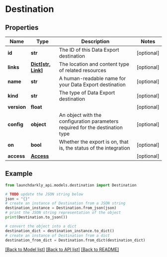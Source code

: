 # Destination


## Properties

Name | Type | Description | Notes
------------ | ------------- | ------------- | -------------
**id** | **str** | The ID of this Data Export destination | [optional] 
**links** | [**Dict[str, Link]**](Link.md) | The location and content type of related resources | [optional] 
**name** | **str** | A human-readable name for your Data Export destination | [optional] 
**kind** | **str** | The type of Data Export destination | [optional] 
**version** | **float** |  | [optional] 
**config** | **object** | An object with the configuration parameters required for the destination type | [optional] 
**on** | **bool** | Whether the export is on, that is, the status of the integration | [optional] 
**access** | [**Access**](Access.md) |  | [optional] 

## Example

```python
from launchdarkly_api.models.destination import Destination

# TODO update the JSON string below
json = "{}"
# create an instance of Destination from a JSON string
destination_instance = Destination.from_json(json)
# print the JSON string representation of the object
print(Destination.to_json())

# convert the object into a dict
destination_dict = destination_instance.to_dict()
# create an instance of Destination from a dict
destination_from_dict = Destination.from_dict(destination_dict)
```
[[Back to Model list]](../README.md#documentation-for-models) [[Back to API list]](../README.md#documentation-for-api-endpoints) [[Back to README]](../README.md)


